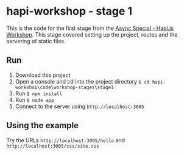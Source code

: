 # hapi-workshop - stage 1

This is the code for the first stage from the [Async Special - Hapi.js Workshop](http://asyncjs.com/building-apis-workshop/). This stage covered setting up the project, routes and the servering of static files.

## Run
1. Download this project
2. Open a console and cd into the project directory `$ cd hapi-workshop\code\workshop-stages\stage1`
3. Run `$ npm install`
4. Run `$ node app`
5. Connect to the server using `http://localhost:3005`


## Using the example
Try the URLs `http://localhost:3005/hello` and `http://localhost:3005/css/site.css`